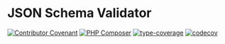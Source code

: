 # JSON Schema Validator
[![Contributor Covenant](https://img.shields.io/badge/Contributor%20Covenant-2.0-4baaaa.svg)](CODE_OF_CONDUCT.md)
[![PHP Composer](https://github.com/yakimun/json-schema-validator/actions/workflows/php.yml/badge.svg)](https://github.com/yakimun/json-schema-validator/actions/workflows/php.yml)
[![type-coverage](https://shepherd.dev/github/yakimun/json-schema-validator/coverage.svg)](https://shepherd.dev/github/yakimun/json-schema-validator)
[![codecov](https://codecov.io/gh/yakimun/json-schema-validator/branch/main/graph/badge.svg?token=ZG8TRE76SD)](https://codecov.io/gh/yakimun/json-schema-validator)
